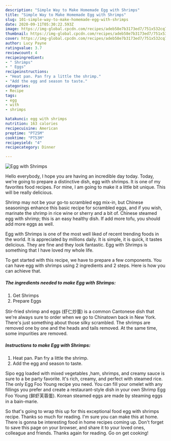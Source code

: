 ```yaml
---
description: "Simple Way to Make Homemade Egg with Shrimps"
title: "Simple Way to Make Homemade Egg with Shrimps"
slug: 101-simple-way-to-make-homemade-egg-with-shrimps
date: 2020-09-11T05:30:22.593Z
image: https://img-global.cpcdn.com/recipes/adeb58e7b3173ed7/751x532cq70/egg-with-shrimps-recipe-main-photo.jpg
thumbnail: https://img-global.cpcdn.com/recipes/adeb58e7b3173ed7/751x532cq70/egg-with-shrimps-recipe-main-photo.jpg
cover: https://img-global.cpcdn.com/recipes/adeb58e7b3173ed7/751x532cq70/egg-with-shrimps-recipe-main-photo.jpg
author: Lucy Payne
ratingvalue: 3.7
reviewcount: 4
recipeingredient:
- " Shrimps"
- " Eggs"
recipeinstructions:
- "Heat pan. Pan fry a little the shrimp."
- "Add the egg and season to taste."
categories:
- Recipe
tags:
- egg
- with
- shrimps

katakunci: egg with shrimps 
nutrition: 163 calories
recipecuisine: American
preptime: "PT25M"
cooktime: "PT53M"
recipeyield: "4"
recipecategory: Dinner

---
```



![Egg with Shrimps](https://img-global.cpcdn.com/recipes/adeb58e7b3173ed7/751x532cq70/egg-with-shrimps-recipe-main-photo.jpg)

Hello everybody, I hope you are having an incredible day today. Today, we're going to prepare a distinctive dish, egg with shrimps. It is one of my favorites food recipes. For mine, I am going to make it a little bit unique. This will be really delicious.

Shrimp may not be your go-to scrambled egg mix-in, but Chinese seasonings enhance this basic recipe for scrambled eggs, and if you wish, marinate the shrimp in rice wine or sherry and a bit of. Chinese steamed egg with shrimp; this is an easy healthy dish. If add more tofu, you should add more eggs as well.

Egg with Shrimps is one of the most well liked of recent trending foods in the world. It is appreciated by millions daily. It is simple, it is quick, it tastes delicious. They are fine and they look fantastic. Egg with Shrimps is something that I have loved my whole life.


To get started with this recipe, we have to prepare a few components. You can have egg with shrimps using 2 ingredients and 2 steps. Here is how you can achieve that.

<!--inarticleads1-->

##### The ingredients needed to make Egg with Shrimps:

1. Get  Shrimps
1. Prepare  Eggs


Stir-fried shrimp and eggs (虾仁炒蛋) is a common Cantonese dish that we&#39;re always sure to order when we go to Chinatown back in New York. There&#39;s just something about those silky scrambled. The shrimps are removed one by one and the heads and tails removed. At the same time, some impurities are removed. 

<!--inarticleads2-->

##### Instructions to make Egg with Shrimps:

1. Heat pan. Pan fry a little the shrimp.
1. Add the egg and season to taste.


Sipo egg loaded with mixed vegetables ,ham, shrimps, and creamy sauce is sure to a be party favorite. It&#39;s rich, creamy, and perfect with steamed rice. The only Egg Foo Young recipe you need. You can fill your omelet with any fillings you prefer and create a restaurant-style dish in your own Shrimp Egg Foo Young (鲜虾芙蓉蛋). Korean steamed eggs are made by steaming eggs in a bain-marie. 

So that's going to wrap this up for this exceptional food egg with shrimps recipe. Thanks so much for reading. I'm sure you can make this at home. There is gonna be interesting food in home recipes coming up. Don't forget to save this page on your browser, and share it to your loved ones, colleague and friends. Thanks again for reading. Go on get cooking!
